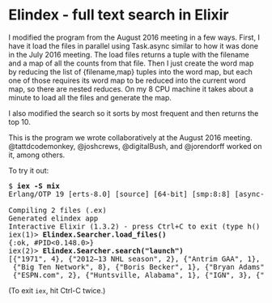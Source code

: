 # Elindex - full text search in Elixir

I modified the program from the August 2016 meeting in a few ways.
First, I have it load the files in parallel using Task.async similar
to how it was done in the July 2016 meeting. The load files returns
a tuple with the filename and a map of all the counts from that file.
Then I just create the word map by reducing the list of {filename,map}
tuples into the word map, but each one of those requires its word map
to be reduced into the current word map, so there are nested reduces.
On my 8 CPU machine it takes about a minute to load all the files and
generate the map.

I also modified the search so it sorts by most frequent and then returns
the top 10.

This is the program we wrote collaboratively at the August 2016 meeting.
@tattdcodemonkey, @joshcrews, @digitalBush, and @jorendorff worked on it,
among others.

To try it out:

<pre>$ <strong>iex -S mix</strong>
Erlang/OTP 19 [erts-8.0] [source] [64-bit] [smp:8:8] [async-threads:10] [hipe] [kernel-poll:false]

Compiling 2 files (.ex)
Generated elindex app
Interactive Elixir (1.3.2) - press Ctrl+C to exit (type h() ENTER for help)
iex(1)&gt; <strong>Elindex.Searcher.load_files()</strong>
{:ok, #PID<0.148.0>}
iex(2)&gt; <strong>Elindex.Searcher.search("launch")</strong>
[{"1971", 4}, {"2012–13 NHL season", 2}, {"Antrim GAA", 1},
 {"Big Ten Network", 8}, {"Boris Becker", 1}, {"Bryan Adams", 1},
 {"ESPN.com", 2}, {"Huntsville, Alabama", 1}, {"IGN", 3}, {"Johor Bahru", 1}]
</pre>

(To exit `iex`, hit Ctrl-C twice.)
